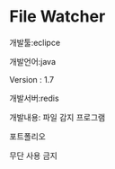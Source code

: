 # File Watcher

개발툴:eclipce

개발언어:java

Version : 1.7

개발서버:redis

개발내용:
파일 감지 프로그램

포트폴리오

무단 사용 금지
